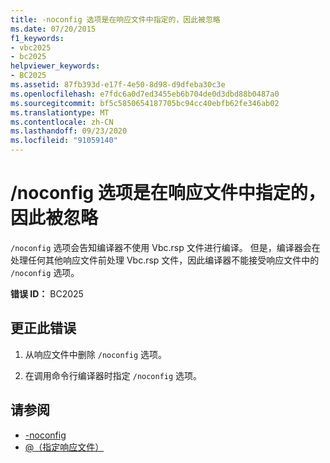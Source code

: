 ```yaml
---
title: -noconfig 选项是在响应文件中指定的，因此被忽略
ms.date: 07/20/2015
f1_keywords:
- vbc2025
- bc2025
helpviewer_keywords:
- BC2025
ms.assetid: 87fb393d-e17f-4e50-8d98-d9dfeba30c3e
ms.openlocfilehash: e7fdc6a0d7ed3455eb6b704de0d3dbd88b0487a0
ms.sourcegitcommit: bf5c5850654187705bc94cc40ebfb62fe346ab02
ms.translationtype: MT
ms.contentlocale: zh-CN
ms.lasthandoff: 09/23/2020
ms.locfileid: "91059140"
---
```

# <a name="ignoring-noconfig-option-because-it-was-specified-in-a-response-file"></a>/noconfig 选项是在响应文件中指定的，因此被忽略

`/noconfig` 选项会告知编译器不使用 Vbc.rsp 文件进行编译。 但是，编译器会在处理任何其他响应文件前处理 Vbc.rsp 文件，因此编译器不能接受响应文件中的 `/noconfig` 选项。  
  
 **错误 ID：** BC2025  
  
## <a name="to-correct-this-error"></a>更正此错误  
  
1. 从响应文件中删除 `/noconfig` 选项。  
  
2. 在调用命令行编译器时指定 `/noconfig` 选项。  
  
## <a name="see-also"></a>请参阅

- [-noconfig](../reference/command-line-compiler/noconfig.md)
- [@（指定响应文件）](../reference/command-line-compiler/specify-response-file.md)
